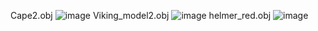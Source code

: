 Cape2.obj
![image](https://github.com/LukasHajduch4/3DGrafika/assets/160210975/62fa2bff-4564-4c04-8230-eeb22edda0df)
Viking_model2.obj
![image](https://github.com/LukasHajduch4/3DGrafika/assets/160210975/f4bc5003-c506-4c90-a48e-99b8fb8f32bf)
helmer_red.obj
![image](https://github.com/LukasHajduch4/3DGrafika/assets/160210975/d6f7dde9-bd06-45d4-bbee-1fff96b007ca)

